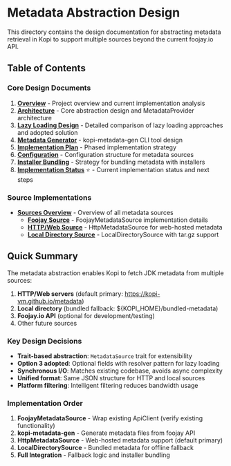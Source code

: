 # Metadata Abstraction Design

This directory contains the design documentation for abstracting metadata retrieval in Kopi to support multiple sources beyond the current foojay.io API.

## Table of Contents

### Core Design Documents

1. **[Overview](01-overview.md)** - Project overview and current implementation analysis
2. **[Architecture](02-architecture.md)** - Core abstraction design and MetadataProvider architecture
3. **[Lazy Loading Design](03-lazy-loading.md)** - Detailed comparison of lazy loading approaches and adopted solution
4. **[Metadata Generator](04-metadata-generator.md)** - kopi-metadata-gen CLI tool design
5. **[Implementation Plan](05-implementation-plan.md)** - Phased implementation strategy
6. **[Configuration](06-configuration.md)** - Configuration structure for metadata sources
7. **[Installer Bundling](07-installer-bundling.md)** - Strategy for bundling metadata with installers
8. **[Implementation Status](08-implementation-status.md)** ⭐ - Current implementation status and next steps

### Source Implementations

- **[Sources Overview](sources/README.md)** - Overview of all metadata sources
  - **[Foojay Source](sources/01-foojay.md)** - FoojayMetadataSource implementation details
  - **[HTTP/Web Source](sources/02-http-web.md)** - HttpMetadataSource for web-hosted metadata
  - **[Local Directory Source](sources/03-local-directory.md)** - LocalDirectorySource with tar.gz support

## Quick Summary

The metadata abstraction enables Kopi to fetch JDK metadata from multiple sources:

1. **HTTP/Web servers** (default primary: https://kopi-vm.github.io/metadata)
2. **Local directory** (bundled fallback: ${KOPI_HOME}/bundled-metadata)
3. **Foojay.io API** (optional for development/testing)
4. Other future sources

### Key Design Decisions

- **Trait-based abstraction**: `MetadataSource` trait for extensibility
- **Option 3 adopted**: Optional fields with resolver pattern for lazy loading
- **Synchronous I/O**: Matches existing codebase, avoids async complexity
- **Unified format**: Same JSON structure for HTTP and local sources
- **Platform filtering**: Intelligent filtering reduces bandwidth usage

### Implementation Order

1. **FoojayMetadataSource** - Wrap existing ApiClient (verify existing functionality)
2. **kopi-metadata-gen** - Generate metadata files from foojay API
3. **HttpMetadataSource** - Web-hosted metadata support (default primary)
4. **LocalDirectorySource** - Bundled metadata for offline fallback
5. **Full Integration** - Fallback logic and installer bundling
